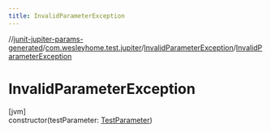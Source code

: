 ```yaml
---
title: InvalidParameterException
---
```

//[junit-jupiter-params-generated](../../../index.html)/[com.wesleyhome.test.jupiter](../index.html)/[InvalidParameterException](index.html)/[InvalidParameterException](-invalid-parameter-exception.html)



# InvalidParameterException



[jvm]\
constructor(testParameter: [TestParameter](../../com.wesleyhome.test.jupiter.provider/-test-parameter/index.html))





